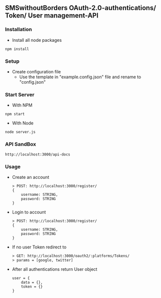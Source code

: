 ## SMSwithoutBorders OAuth-2.0-authentications/ Token/ User management-API

### Installation

* Install all node packages
```
npm install
```

### Setup
* Create configuration file
    * Use the template in "example.config.json" file and rename to "config.json"
### Start Server
* With NPM
```
npm start
```
* With Node
```
node server.js
```

### API SandBox
```
http://localhost:3000/api-docs
```

### Usage
* Create an account

    ```
    > POST: http://localhost:3000/register/ 
    {
        username: STRING,
        password: STRING
    }
    ```
* Login to account

    ```
    > POST: http://localhost:3000/register/ 
    {
        username: STRING,
        password: STRING
    }
    ```
* If no user Token redirect to
    ```
    > GET: http://localhost:3000/oauth2/:platforms/Tokens/
    > params = [google, twitter]
    ```
* After all authentications return User object
    ```
    user = {
        data = {},
        token = {}
    }
    ```